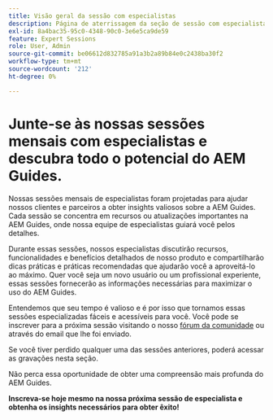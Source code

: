 ```yaml
---
title: Visão geral da sessão com especialistas
description: Página de aterrissagem da seção de sessão com especialistas.
exl-id: 8a4bac35-95c0-4348-90c0-3e6e5ca9de59
feature: Expert Sessions
role: User, Admin
source-git-commit: be06612d832785a91a3b2a89b84e0c2438ba30f2
workflow-type: tm+mt
source-wordcount: '212'
ht-degree: 0%

---
```


# Junte-se às nossas sessões mensais com especialistas e descubra todo o potencial do AEM Guides.

Nossas sessões mensais de especialistas foram projetadas para ajudar nossos clientes e parceiros a obter insights valiosos sobre a AEM Guides. Cada sessão se concentra em recursos ou atualizações importantes na AEM Guides, onde nossa equipe de especialistas guiará você pelos detalhes.

Durante essas sessões, nossos especialistas discutirão recursos, funcionalidades e benefícios detalhados de nosso produto e compartilharão dicas práticas e práticas recomendadas que ajudarão você a aproveitá-lo ao máximo. Quer você seja um novo usuário ou um profissional experiente, essas sessões fornecerão as informações necessárias para maximizar o uso do AEM Guides.

Entendemos que seu tempo é valioso e é por isso que tornamos essas sessões especializadas fáceis e acessíveis para você. Você pode se inscrever para a próxima sessão visitando o nosso [fórum da comunidade](https://experienceleaguecommunities.adobe.com/t5/experience-manager-guides/ct-p/aem-xml-documentation) ou através do email que lhe foi enviado.

Se você tiver perdido qualquer uma das sessões anteriores, poderá acessar as gravações nesta seção.

Não perca essa oportunidade de obter uma compreensão mais profunda do AEM Guides.

**Inscreva-se hoje mesmo na nossa próxima sessão de especialista e obtenha os insights necessários para obter êxito!**
